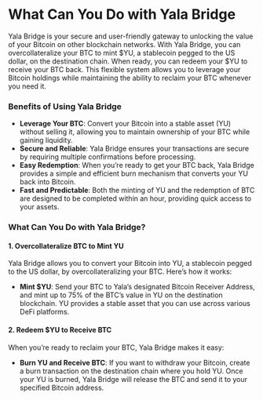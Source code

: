 # What Can You Do with Yala Bridge

Yala Bridge is your secure and user-friendly gateway to unlocking the value of your Bitcoin on other blockchain networks. With Yala Bridge, you can overcollateralize your BTC to mint $YU, a stablecoin pegged to the US dollar, on the destination chain. When ready, you can redeem your $YU to receive your BTC back. This flexible system allows you to leverage your Bitcoin holdings while maintaining the ability to reclaim your BTC whenever you need it.

### **Benefits of Using Yala Bridge** <a href="#benefits-of-using-yala-bridge" id="benefits-of-using-yala-bridge"></a>

* **Leverage Your BTC**: Convert your Bitcoin into a stable asset (YU) without selling it, allowing you to maintain ownership of your BTC while gaining liquidity.
* **Secure and Reliable**: Yala Bridge ensures your transactions are secure by requiring multiple confirmations before processing.
* **Easy Redemption**: When you’re ready to get your BTC back, Yala Bridge provides a simple and efficient burn mechanism that converts your YU back into Bitcoin.
* **Fast and Predictable**: Both the minting of YU and the redemption of BTC are designed to be completed within an hour, providing quick access to your assets.

### **What Can You Do with Yala Bridge?** <a href="#what-can-you-do-with-yala-bridge" id="what-can-you-do-with-yala-bridge"></a>

#### **1. Overcollateralize BTC to Mint YU** <a href="#id-1.-overcollateralize-btc-to-mint-yu" id="id-1.-overcollateralize-btc-to-mint-yu"></a>

Yala Bridge allows you to convert your Bitcoin into YU, a stablecoin pegged to the US dollar, by overcollateralizing your BTC. Here’s how it works:

* **Mint $YU**: Send your BTC to Yala’s designated Bitcoin Receiver Address, and mint up to 75% of the BTC’s value in YU on the destination blockchain. YU provides a stable asset that you can use across various DeFi platforms.

#### **2. Redeem $YU to Receive BTC** <a href="#id-2.-redeem-usdyu-to-receive-btc" id="id-2.-redeem-usdyu-to-receive-btc"></a>

When you’re ready to reclaim your BTC, Yala Bridge makes it easy:

* **Burn YU and Receive BTC**: If you want to withdraw your Bitcoin, create a burn transaction on the destination chain where you hold YU. Once your YU is burned, Yala Bridge will release the BTC and send it to your specified Bitcoin address.
